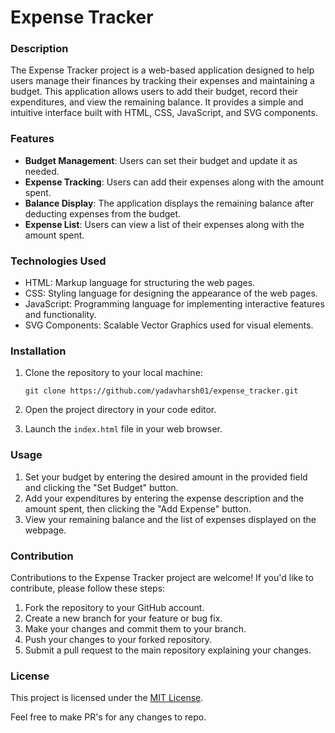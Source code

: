 # Expense Tracker




### Description

The Expense Tracker project is a web-based application designed to help users manage their finances by tracking their expenses and maintaining a budget. This application allows users to add their budget, record their expenditures, and view the remaining balance. It provides a simple and intuitive interface built with HTML, CSS, JavaScript, and SVG components.

### Features

- **Budget Management**: Users can set their budget and update it as needed.
- **Expense Tracking**: Users can add their expenses along with the amount spent.
- **Balance Display**: The application displays the remaining balance after deducting expenses from the budget.
- **Expense List**: Users can view a list of their expenses along with the amount spent.

### Technologies Used

- HTML: Markup language for structuring the web pages.
- CSS: Styling language for designing the appearance of the web pages.
- JavaScript: Programming language for implementing interactive features and functionality.
- SVG Components: Scalable Vector Graphics used for visual elements.

### Installation

1. Clone the repository to your local machine:
   ```
   git clone https://github.com/yadavharsh01/expense_tracker.git
   ```

2. Open the project directory in your code editor.

3. Launch the `index.html` file in your web browser.

### Usage

1. Set your budget by entering the desired amount in the provided field and clicking the "Set Budget" button.
2. Add your expenditures by entering the expense description and the amount spent, then clicking the "Add Expense" button.
3. View your remaining balance and the list of expenses displayed on the webpage.

### Contribution

Contributions to the Expense Tracker project are welcome! If you'd like to contribute, please follow these steps:

1. Fork the repository to your GitHub account.
2. Create a new branch for your feature or bug fix.
3. Make your changes and commit them to your branch.
4. Push your changes to your forked repository.
5. Submit a pull request to the main repository explaining your changes.

### License

This project is licensed under the [MIT License](LICENSE).

Feel free to make PR's for any changes to repo.